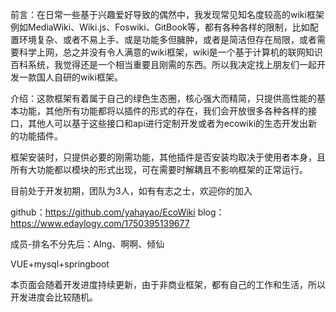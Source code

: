 前言：在日常一些基于兴趣爱好导致的偶然中，我发现常见知名度较高的wiki框架例如MediaWiki、Wiki.js、Foswiki、GitBook等，都有各种各样的限制，比如配置环境复杂、或者不易上手、或是功能多但臃肿，或者是简洁但存在局限，或者需要科学上网，总之并没有令人满意的wiki框架，wiki是一个基于计算机的联网知识百科系统，我觉得还是一个相当重要且刚需的东西。所以我决定找上朋友们一起开发一款国人自研的wiki框架。

介绍：这款框架有着属于自己的绿色生态圈，核心强大而精简，只提供高性能的基本功能，其他所有功能都将以插件的形式的存在，我们会开放很多各种各样的接口，其他人可以基于这些接口和api进行定制开发或者为ecowiki的生态开发出新的功能插件。

框架安装时，只提供必要的刚需功能，其他插件是否安装均取决于使用者本身，且所有大功能都以模块的形式出现，可在需要时解耦且不影响框架的正常运行。

目前处于开发初期，团队为3人，如有有志之士，欢迎你的加入

github：https://github.com/yahayao/EcoWiki
blog：https://www.edaylogy.com/1750395139677

成员-排名不分先后：Alng、啊啊、倾仙

VUE+mysql+springboot

本页面会随着开发进度持续更新，由于非商业框架，都有自己的工作和生活，所以开发进度会比较随机。
